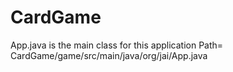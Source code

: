 # CardGame

App.java is the main class for this application
Path= CardGame/game/src/main/java/org/jai/App.java

